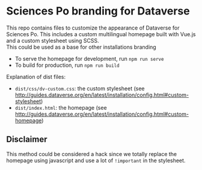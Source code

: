 # Sciences Po branding for Dataverse

This repo contains files to customize the appearance of Dataverse for Sciences Po. This includes a custom multilingual homepage built with Vue.js and a custom stylesheet using SCSS.  
This could be used as a base for other installations branding

- To serve the homepage for development, run `npm run serve`
- To build for production, run `npm run build`

Explanation of dist files:

- `dist/css/dv-custom.css`: the custom stylesheet (see http://guides.dataverse.org/en/latest/installation/config.html#custom-stylesheet)
- `dist/index.html`: the homepage (see http://guides.dataverse.org/en/latest/installation/config.html#custom-homepage)

## Disclaimer

This method could be considered a hack since we totally replace the homepage using javascript and use a lot of `!important` in the stylesheet.

